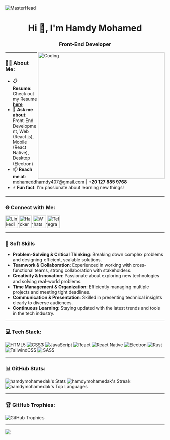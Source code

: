 ![MasterHead](https://media.giphy.com/media/25Itcrcuwkyq3ohubJ/giphy.gif?cid=ecf05e47yb9f08upt80mtm8oz82fj44can71be0dchjod464&ep=v1_gifs_search&rid=giphy.gif&ct=g)

<h1 align="center">Hi 👋, I'm Hamdy Mohamed</h1>
<h3 align="center">Front-End Developer</h3>

<img align="right" alt="Coding" width="400" src="https://i.pinimg.com/originals/ee/ed/e2/eeede229147eb053fe863ef1cc7faf0b.gif" />

---

### 👨‍💻 About Me:
- 📋 **Resume**: Check out my Resume [**here**](https://drive.google.com/file/d/1hK4mzbYKAI0eF3_ImluXHvt1M8aVaq8U/view)
- 💬 **Ask me about**: Front-End Development, Web (React.js), Mobile (React Native), Desktop (Electron)
- 📫 **Reach me at**: [mohameddhamdy407@gmail.com](mailto:mohameddhamdy407@gmail.com) | **+20 127 885 9768**
- ⚡ **Fun fact**: I'm passionate about learning new things!

---

### 🌐 Connect with Me:
<p align="left">
  <a href="https://www.linkedin.com/in/hamdy-askander-b67b32246/" target="_blank">
    <img align="center" src="https://raw.githubusercontent.com/rahuldkjain/github-profile-readme-generator/master/src/images/icons/Social/linked-in-alt.svg" alt="LinkedIn" height="40" width="40" />
  </a>
  <a href="https://www.hackerrank.com/mohameddhamdy407" target="_blank">
    <img align="center" src="https://raw.githubusercontent.com/rahuldkjain/github-profile-readme-generator/master/src/images/icons/Social/hackerrank.svg" alt="HackerRank" height="40" width="40" />
  </a>
  <a href="https://wa.me/+201278859768" target="_blank">
    <img align="center" src="https://upload.wikimedia.org/wikipedia/commons/6/6b/WhatsApp.svg" alt="WhatsApp" height="40" width="40" />
  </a>
  <a href="https://t.me/+201278859768" target="_blank">
    <img align="center" src="https://upload.wikimedia.org/wikipedia/commons/8/82/Telegram_logo.svg" alt="Telegram" height="40" width="40" />
  </a>
</p>

---

### 🌟 Soft Skills
- **Problem-Solving & Critical Thinking**: Breaking down complex problems and designing efficient, scalable solutions.
- **Teamwork & Collaboration**: Experienced in working with cross-functional teams, strong collaboration with stakeholders.
- **Creativity & Innovation**: Passionate about exploring new technologies and solving real-world problems.
- **Time Management & Organization**: Efficiently managing multiple projects and meeting tight deadlines.
- **Communication & Presentation**: Skilled in presenting technical insights clearly to diverse audiences.
- **Continuous Learning**: Staying updated with the latest trends and tools in the tech industry.

---

### 💻 Tech Stack:
![HTML5](https://img.shields.io/badge/html5-%23E34F26.svg?style=for-the-badge&logo=html5&logoColor=white) 
![CSS3](https://img.shields.io/badge/css3-%231572B6.svg?style=for-the-badge&logo=css3&logoColor=white) 
![JavaScript](https://img.shields.io/badge/javascript-%23323330.svg?style=for-the-badge&logo=javascript&logoColor=%23F7DF1E) 
![React](https://img.shields.io/badge/react-%2320232a.svg?style=for-the-badge&logo=react&logoColor=%2361DAFB) 
![React Native](https://img.shields.io/badge/react_native-%2320232a.svg?style=for-the-badge&logo=react&logoColor=%2361DAFB) 
![Electron](https://img.shields.io/badge/Electron-191970?style=for-the-badge&logo=Electron&logoColor=white) 
![Rust](https://img.shields.io/badge/rust-%23000000.svg?style=for-the-badge&logo=rust&logoColor=white) 
![TailwindCSS](https://img.shields.io/badge/tailwindcss-%2338B2AC.svg?style=for-the-badge&logo=tailwind-css&logoColor=white) 
![SASS](https://img.shields.io/badge/SASS-hotpink.svg?style=for-the-badge&logo=SASS&logoColor=white) 

---

### 📊 GitHub Stats:
![hamdymohamedak's Stats](https://github-readme-stats.vercel.app/api?username=hamdymohamedak&theme=cobalt&show_icons=true&hide_border=true&count_private=true)
![hamdymohamedak's Streak](https://github-readme-streak-stats.herokuapp.com/?user=hamdymohamedak&theme=cobalt&hide_border=true)
![hamdymohamedak's Top Languages](https://github-readme-stats.vercel.app/api/top-langs/?username=hamdymohamedak&theme=cobalt&show_icons=true&hide_border=true&layout=compact)

---

### 🏆 GitHub Trophies:
![GitHub Trophies](https://github-profile-trophy.vercel.app/?username=hamdymohamedak&theme=radical&no-frame=false&no-bg=false&margin-w=4)

---

[![](https://visitcount.itsvg.in/api?id=hamdymohamedak&label=Profile%20Views&color=1&pretty=true)](https://visitcount.itsvg.in)
